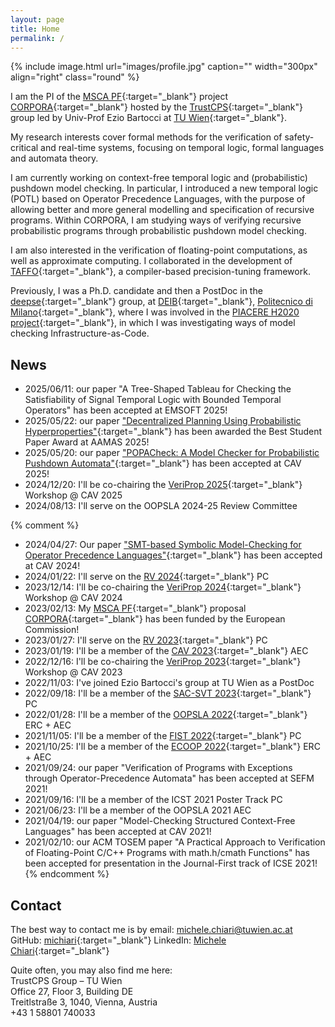 ```yaml
---
layout: page
title: Home
permalink: /
---
```


{% include image.html url="images/profile.jpg" caption="" width="300px" align="right" class="round" %}

I am the PI of the [MSCA PF]{:target="_blank"} project [CORPORA]{:target="_blank"} hosted by the [TrustCPS]{:target="_blank"} group led by Univ-Prof Ezio Bartocci at [TU Wien]{:target="_blank"}.

My research interests cover formal methods for the verification of safety-critical and real-time systems,
focusing on temporal logic, formal languages and automata theory.

I am currently working on context-free temporal logic and (probabilistic) pushdown model checking.
In particular, I introduced a new temporal logic (POTL) based on Operator Precedence Languages,
with the purpose of allowing better and more general modelling and specification of recursive programs.
Within CORPORA, I am studying ways of verifying recursive probabilistic programs through probabilistic pushdown model checking.

I am also interested in the verification of floating-point computations,
as well as approximate computing.
I collaborated in the development of [TAFFO](https://taffo-org.github.io/){:target="_blank"}, a compiler-based precision-tuning framework.

Previously, I was a Ph.D. candidate and then a PostDoc in the [deepse]{:target="_blank"} group, at [DEIB]{:target="_blank"}, [Politecnico di Milano]{:target="_blank"},
where I was involved in the [PIACERE H2020 project](https://www.piacere-project.eu/){:target="_blank"}, in which I was investigating ways of model checking Infrastructure-as-Code.


## News
- 2025/06/11: our paper "A Tree-Shaped Tableau for Checking the Satisfiability of Signal Temporal Logic with Bounded Temporal Operators" has been accepted at EMSOFT 2025!
- 2025/05/22: our paper ["Decentralized Planning Using Probabilistic Hyperproperties"](https://doi.org/10.48550/arXiv.2502.13621){:target="_blank"} has been awarded the Best Student Paper Award at AAMAS 2025!
- 2025/05/20: our paper ["POPACheck: A Model Checker for Probabilistic Pushdown Automata"](https://doi.org/10.48550/arXiv.2502.03956){:target="_blank"} has been accepted at CAV 2025!
- 2024/12/20: I'll be co-chairing the [VeriProp 2025](https://veriprop.github.io/2025/){:target="_blank"} Workshop @ CAV 2025
- 2024/08/13: I'll serve on the OOPSLA 2024-25 Review Committee

{% comment %}
- 2024/04/27: Our paper ["SMT-based Symbolic Model-Checking for Operator Precedence Languages"](https://doi.org/10.1007/978-3-031-65627-9_19){:target="_blank"} has been accepted at CAV 2024!
- 2024/01/22: I'll serve on the [RV 2024](https://yeni.cmpe.bogazici.edu.tr/rv24/committees/){:target="_blank"} PC
- 2023/12/14: I'll be co-chairing the [VeriProp 2024](https://veriprop.github.io/2024/){:target="_blank"} Workshop @ CAV 2024
- 2023/02/13: My [MSCA PF]{:target="_blank"} proposal [CORPORA]{:target="_blank"} has been funded by the European Commission!
- 2023/01/27: I'll serve on the [RV 2023](https://rv23.csd.auth.gr/%2Fcommittees){:target="_blank"} PC
- 2023/01/19: I'll be a member of the [CAV 2023](http://www.i-cav.org/2023/organisation/){:target="_blank"} AEC
- 2022/12/16: I'll be co-chairing the [VeriProp 2023](http://www.i-cav.org/2023/workshops/){:target="_blank"} Workshop @ CAV 2023
- 2022/11/03: I've joined Ezio Bartocci's group at TU Wien as a PostDoc
- 2022/09/18: I'll be a member of the [SAC-SVT 2023](http://logimics.mics.centralesupelec.fr/en/SAC-SVT-2023){:target="_blank"} PC
- 2022/01/28: I'll be a member of the [OOPSLA 2022](https://2022.splashcon.org/track/splash-2022-oopsla){:target="_blank"} ERC + AEC
- 2021/11/05: I'll be a member of the [FIST 2022](https://sites.google.com/view/fist-2022/home){:target="_blank"} PC
- 2021/10/25: I'll be a member of the [ECOOP 2022](https://2022.ecoop.org/track/ecoop-2022-artifacts){:target="_blank"} ERC + AEC
- 2021/09/24: our paper "Verification of Programs with Exceptions through Operator-Precedence Automata" has been accepted at SEFM 2021!
- 2021/09/16: I'll be a member of the ICST 2021 Poster Track PC
- 2021/06/23: I'll be a member of the OOPSLA 2021 AEC
- 2021/04/19: our paper "Model-Checking Structured Context-Free Languages" has been accepted at CAV 2021!
- 2021/02/10: our ACM TOSEM paper "A Practical Approach to Verification of Floating-Point C/C++ Programs with math.h/cmath Functions" has been accepted for presentation in the Journal-First track of ICSE 2021!
{% endcomment %}


## Contact

The best way to contact me is by email: [michele.chiari@tuwien.ac.at] <br />
GitHub: [michiari](https://github.com/michiari){:target="_blank"}
LinkedIn: [Michele Chiari](https://www.linkedin.com/in/michele-chiari/){:target="_blank"}

Quite often, you may also find me here: <br />
TrustCPS Group – TU Wien <br />
Office 27, Floor 3, Building DE <br />
Treitlstraße 3, 1040, Vienna, Austria <br />
+43 1 58801 740033 <br />

[TrustCPS]: http://www.eziobartocci.com/team.php
[Institute of Computer Engineering]: https://ti.tuwien.ac.at/
[TU Wien]: https://www.tuwien.at/
[deepse]: http://deepse.dei.polimi.it/
[DEIB]: https://www.deib.polimi.it/
[Politecnico di Milano]: https://www.polimi.it/
[TAFFO]: https://github.com/HEAPLab/TAFFO
[michele.chiari@tuwien.ac.at]: mailto:michele.chiari@tuwien.ac.at
[MSCA PF]: https://marie-sklodowska-curie-actions.ec.europa.eu/actions/postdoctoral-fellowships
[CORPORA]: https://corpora-lab.github.io/
